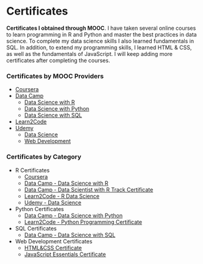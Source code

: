 # Certificates
**Certificates I obtained through MOOC**. I have taken several online courses to learn programming in R and Python and master the best practices in data science. To complete my data science skills I also learned fundamentals in SQL. In addition, to extend my programming skills, I learned HTML & CSS, as well as the fundamentals of JavaScript. I will keep adding more certificates after completing the courses.

### Certificates by MOOC Providers
* [Coursera](https://github.com/Gallawander/Certificates/tree/main/Coursera)
* [Data Camp](https://github.com/Gallawander/Certificates/tree/main/Data%20Camp)
  * [Data Science with R](https://github.com/Gallawander/Certificates/tree/main/Data%20Camp/Certificates%20-%20Data%20Science%20with%20R)
  * [Data Science with Python](https://github.com/Gallawander/Certificates/tree/main/Data%20Camp/Certificates%20-%20Python)
  * [Data Science with SQL](https://github.com/Gallawander/Certificates/tree/main/Data%20Camp/Certificates%20-%20SQL)
* [Learn2Code](https://github.com/Gallawander/Certificates/tree/main/Learn2Code)
* [Udemy](https://github.com/Gallawander/Certificates/tree/main/Udemy)
  * [Data Science](https://github.com/Gallawander/Certificates/tree/main/Udemy/Data%20Science)
  * [Web Development](https://github.com/Gallawander/Certificates/tree/main/Udemy/Web%20Devlopment)

### Certificates by Category
* R Certificates
  * [Coursera](https://github.com/Gallawander/Certificates/tree/main/Coursera)
  * [Data Camp - Data Science with R](https://github.com/Gallawander/Certificates/tree/main/Data%20Camp/Certificates%20-%20Data%20Science%20with%20R)
  * [Data Camp - Data Scientist with R Track Certificate](https://github.com/Gallawander/Certificates/blob/main/Data%20Camp/Certificate%20-%20Data%20Scientist%20with%20R.pdf)
  * [Learn2Code - R Data Science](https://github.com/Gallawander/Certificates/blob/main/Learn2Code/R_data_science.pdf)
  * [Udemy - Data Science](https://github.com/Gallawander/Certificates/tree/main/Udemy/Data%20Science)
 * Python Certificates
   * [Data Camp - Data Science with Python](https://github.com/Gallawander/Certificates/tree/main/Data%20Camp/Certificates%20-%20Python)
   * [Learn2Code - Python Programming Certificate](https://github.com/Gallawander/Certificates/blob/main/Learn2Code/Python_programming.pdf)
* SQL Certificates
  * [Data Camp - Data Science with SQL](https://github.com/Gallawander/Certificates/tree/main/Data%20Camp/Certificates%20-%20SQL)
* Web Development Certificates
  * [HTML&CSS Certificate](https://github.com/Gallawander/Certificates/blob/main/Udemy/Web%20Devlopment/HTML%20%26%20CSS.pdf)
  * [JavaScript Essentials Certificate](https://github.com/Gallawander/Certificates/blob/main/Udemy/Web%20Devlopment/JavaScript%20Essentials.pdf)
